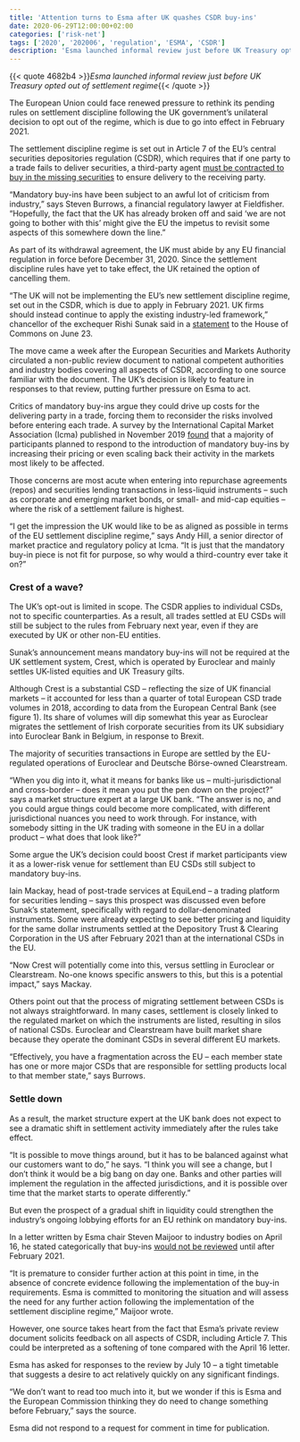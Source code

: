 ```yaml
---
title: 'Attention turns to Esma after UK quashes CSDR buy-ins'
date: 2020-06-29T12:00:00+02:00
categories: ['risk-net']
tags: ['2020', '202006', 'regulation', 'ESMA', 'CSDR']
description: 'Esma launched informal review just before UK Treasury opted out of settlement regime'
---
```


{{< quote 4682b4 >}}_Esma launched informal review just before UK Treasury opted out of settlement regime_{{< /quote >}}

The European Union could face renewed pressure to rethink its pending rules on settlement discipline following the UK government’s unilateral decision to opt out of the regime, which is due to go into effect in February 2021.

The settlement discipline regime is set out in Article 7 of the EU’s central securities depositories regulation (CSDR), which requires that if one party to a trade fails to deliver securities, a third-party agent [must be contracted to buy in the missing securities](https://www.risk.net/regulation/7541121/csdr-buy-ins-next-on-the-regulatory-chopping-block) to ensure delivery to the receiving party.

“Mandatory buy-ins have been subject to an awful lot of criticism from industry,” says Steven Burrows, a financial regulatory lawyer at Fieldfisher. “Hopefully, the fact that the UK has already broken off and said ‘we are not going to bother with this’ might give the EU the impetus to revisit some aspects of this somewhere down the line.”

As part of its withdrawal agreement, the UK must abide by any EU financial regulation in force before December 31, 2020. Since the settlement discipline rules have yet to take effect, the UK retained the option of cancelling them.

“The UK will not be implementing the EU’s new settlement discipline regime, set out in the CSDR, which is due to apply in February 2021. UK firms should instead continue to apply the existing industry-led framework,” chancellor of the exchequer Rishi Sunak said in a [statement](https://www.parliament.uk/business/publications/written-questions-answers-statements/written-statement/Commons/2020-06-23/HCWS309/) to the House of Commons on June 23.

The move came a week after the European Securities and Markets Authority circulated a non-public review document to national competent authorities and industry bodies covering all aspects of CSDR, according to one source familiar with the document. The UK’s decision is likely to feature in responses to that review, putting further pressure on Esma to act.

Critics of mandatory buy-ins argue they could drive up costs for the delivering party in a trade, forcing them to reconsider the risks involved before entering each trade. A survey by the International Capital Market Association (Icma) published in November 2019 [found](https://www.icmagroup.org/assets/documents/Regulatory/Secondary-markets/CSDR-Settlement-Regulation/Mandatory-buy-ins-under-CSDR-and-the-European-bond-markets-Impact-Study-271119.pdf) that a majority of participants planned to respond to the introduction of mandatory buy-ins by increasing their pricing or even scaling back their activity in the markets most likely to be affected.

Those concerns are most acute when entering into repurchase agreements (repos) and securities lending transactions in less-liquid instruments – such as corporate and emerging market bonds, or small- and mid-cap equities – where the risk of a settlement failure is highest.

“I get the impression the UK would like to be as aligned as possible in terms of the EU settlement discipline regime,” says Andy Hill, a senior director of market practice and regulatory policy at Icma. “It is just that the mandatory buy-in piece is not fit for purpose, so why would a third-country ever take it on?”

### Crest of a wave?

The UK’s opt-out is limited in scope. The CSDR applies to individual CSDs, not to specific counterparties. As a result, all trades settled at EU CSDs will still be subject to the rules from February next year, even if they are executed by UK or other non-EU entities.

Sunak’s announcement means mandatory buy-ins will not be required at the UK settlement system, Crest, which is operated by Euroclear and mainly settles UK-listed equities and UK Treasury gilts.

Although Crest is a substantial CSD – reflecting the size of UK financial markets – it accounted for less than a quarter of total European CSD trade volumes in 2018, according to data from the European Central Bank (see figure 1). Its share of volumes will dip somewhat this year as Euroclear migrates the settlement of Irish corporate securities from its UK subsidiary into Euroclear Bank in Belgium, in response to Brexit.

The majority of securities transactions in Europe are settled by the EU-regulated operations of Euroclear and Deutsche Börse-owned Clearstream.

“When you dig into it, what it means for banks like us – multi-jurisdictional and cross-border – does it mean you put the pen down on the project?” says a market structure expert at a large UK bank. “The answer is no, and you could argue things could become more complicated, with different jurisdictional nuances you need to work through. For instance, with somebody sitting in the UK trading with someone in the EU in a dollar product – what does that look like?”

Some argue the UK’s decision could boost Crest if market participants view it as a lower-risk venue for settlement than EU CSDs still subject to mandatory buy-ins.

Iain Mackay, head of post-trade services at EquiLend – a trading platform for securities lending – says this prospect was discussed even before Sunak’s statement, specifically with regard to dollar-denominated instruments. Some were already expecting to see better pricing and liquidity for the same dollar instruments settled at the Depository Trust & Clearing Corporation in the US after February 2021 than at the international CSDs in the EU.

“Now Crest will potentially come into this, versus settling in Euroclear or Clearstream. No-one knows specific answers to this, but this is a potential impact,” says Mackay.

Others point out that the process of migrating settlement between CSDs is not always straightforward. In many cases, settlement is closely linked to the regulated market on which the instruments are listed, resulting in silos of national CSDs. Euroclear and Clearstream have built market share because they operate the dominant CSDs in several different EU markets.

“Effectively, you have a fragmentation across the EU – each member state has one or more major CSDs that are responsible for settling products local to that member state,” says Burrows.

### Settle down

As a result, the market structure expert at the UK bank does not expect to see a dramatic shift in settlement activity immediately after the rules take effect.

“It is possible to move things around, but it has to be balanced against what our customers want to do,” he says. “I think you will see a change, but I don’t think it would be a big bang on day one. Banks and other parties will implement the regulation in the affected jurisdictions, and it is possible over time that the market starts to operate differently.”

But even the prospect of a gradual shift in liquidity could strengthen the industry’s ongoing lobbying efforts for an EU rethink on mandatory buy-ins.

In a letter written by Esma chair Steven Maijoor to industry bodies on April 16, he stated categorically that buy-ins [would not be reviewed](https://www.icmagroup.org/assets/documents/Regulatory/Secondary-markets/CSDR-Settlement-Regulation/ESMA70-156-2456-Response-Chair-to-AFME-ICMA-22-01-2020-CSDR-Settlement-Discipline-170420.pdf) until after February 2021.

“It is premature to consider further action at this point in time, in the absence of concrete evidence following the implementation of the buy-in requirements. Esma is committed to monitoring the situation and will assess the need for any further action following the implementation of the settlement discipline regime,” Maijoor wrote.

However, one source takes heart from the fact that Esma’s private review document solicits feedback on all aspects of CSDR, including Article 7. This could be interpreted as a softening of tone compared with the April 16 letter.

Esma has asked for responses to the review by July 10 – a tight timetable that suggests a desire to act relatively quickly on any significant findings.

“We don’t want to read too much into it, but we wonder if this is Esma and the European Commission thinking they do need to change something before February,” says the source.

Esma did not respond to a request for comment in time for publication.

